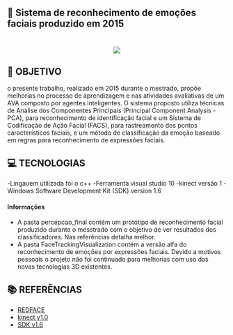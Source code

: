 ## **:rocket: Sistema de reconhecimento de emoções faciais produzido em 2015**
<h1 align=center> 
<img src="https://what-when-how.com/wp-content/uploads/2012/06/tmp7527314_thumb.png" />
</h1>

## **:rocket: OBJETIVO**
o presente trabalho, realizado em 2015 durante o mestrado, propõe melhorias no processo de aprendizagem e nas atividades avaliativas de um AVA composto por agentes inteligentes. O sistema proposto utiliza técnicas de Análise dos Componentes Principais (Principal Component Analysis - PCA), para reconhecimento de identificação facial e um Sistema de Codificação de Ação Facial (FACS), para rastreamento dos pontos característicos faciais, e um método de classificação da emoção baseado em regras para reconhecimento de expressões
faciais. 

## **:computer: TECNOLOGIAS**
-Lingauem utilizada foi o c++
-Ferramenta visual studio 10
-kinect versão 1
-Windows Software Development Kit (SDK) version 1.6

#### **Informações**
- A pasta percepcao_final contém um protótipo de reconhecimento facial produzido durante o messtrado com o objetivo de ver resultados dos classificadores. Nas referências detalha melhor.
- A pasta FaceTrackingVisualization contém a versão alfa do reconhecimento de emoções por expressões faciais. Devido a motivos pessoais o projeto não foi continuado para melhorias com uso das novas tecnologias 3D existentes.


## **:books: REFERÊNCIAS**
- [REDFACE](https://ppgcc.ufersa.edu.br/wp-content/uploads/sites/42/2014/09/fabio-abrantes-diniz.pdf)
- [kinect v1.0](https://www.amazon.com/Microsoft-L6M-00001-Kinect-for-Windows/dp/B006UIS53K/ref=pd_lpo_147_img_1/142-0682745-4301129?_encoding=UTF8&pd_rd_i=B006UIS53K&pd_rd_r=bc0bac85-c5c9-476c-b04a-eb7c6056feb3&pd_rd_w=ywVtH&pd_rd_wg=OhhIi&pf_rd_p=7b36d496-f366-4631-94d3-61b87b52511b&pf_rd_r=F1TSBJZN9VY8ADPVPZ15&psc=1&refRID=F1TSBJZN9VY8ADPVPZ15)
- [SDK v1.6](https://www.microsoft.com/en-us/download/details.aspx?id=34808)



